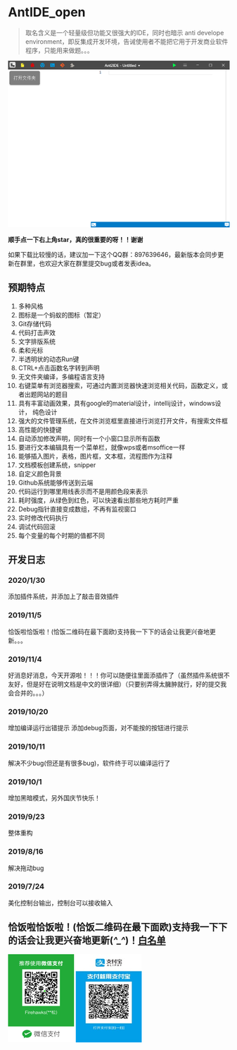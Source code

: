 # AntIDE_open
> 取名含义是一个轻量级但功能又很强大的IDE，同时也暗示 anti develope environment，即反集成开发环境，告诫使用者不能把它用于开发商业软件程序，只能用来做题。。。

![image](./README/img1.png)

**顺手点一下右上角star，真的很重要的呀！！谢谢**

如果下载比较慢的话，建议加一下这个QQ群：897639646，最新版本会同步更新在群里，也欢迎大家在群里提交bug或者发表idea。

## 预期特点
1. 多种风格
2. 图标是一个蚂蚁的图标（暂定）
3. Git存储代码
4. 代码打击声效
5. 文字排版系统
6. 柔和光标
7. 半透明状的动态Run键
8. CTRL+点击函数名字转到声明
9. 无文件夹编译，多编程语言支持
0. 右键菜单有浏览器搜索，可通过内置浏览器快速浏览相关代码，函数定义，或者出题网站的题目
1. 具有丰富动画效果，具有google的material设计，intellij设计，windows设计， 纯色设计
2. 强大的文件管理系统，在文件浏览框里直接进行浏览打开文件，有搜索文件框
3. 高性能的快捷键
4. 自动添加修改声明，同时有一个小窗口显示所有函数
5. 要进行文本编辑具有一个菜单栏，就像wps或者msoffice一样
6. 能够插入图片，表格，图片框，文本框，流程图作为注释
7. 文档模板创建系统，snipper
8. 自定义颜色背景
9. Github系统能够传送到云端
0. 代码运行到哪里用线表示而不是用颜色段来表示
1. 耗时强度，从绿色到红色，可以快速看出那些地方耗时严重
2. Debug指针直接变成数组，不再有监视窗口
3. 实时修改代码执行
4. 调试代码回滚
5. 每个变量的每个时期的值都不同

## 开发日志

### 2020/1/30
添加插件系统，并添加上了敲击音效插件

### 2019/11/5
恰饭啦恰饭啦！(恰饭二维码在最下面欧)支持我一下下的话会让我更兴奋地更新。。。

### 2019/11/4
好消息好消息，今天开源啦！！！你可以随便往里面添插件了（虽然插件系统很不友好，但是好在说明文档是中文的很详细）（只要别弄得太臃肿就行，好的提交我会合并的。。。）

### 2019/10/20
增加编译运行出错提示
添加debug页面，对不能按的按钮进行提示

### 2019/10/11
解决不少bug(但还是有很多bug)，软件终于可以编译运行了

### 2019/10/1
增加黑暗模式，另外国庆节快乐！

### 2019/9/23
整体重构

### 2019/8/16
解决拖动bug

### 2019/7/24
美化控制台输出，控制台可以接收输入

## 恰饭啦恰饭啦！(恰饭二维码在最下面欧)支持我一下下的话会让我更兴奋地更新(*^_^*)！[白名单](https://github.com/HeroIsUseless/THANKS)

![weixin.png](./README/weixin.png)
![zhifubao.png](./README/zhifubao.png)


